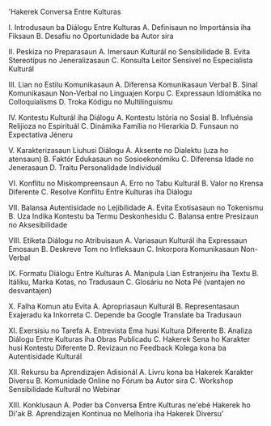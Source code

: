 'Hakerek Conversa Entre Kulturas

I. Introdusaun ba Diálogu Entre Kulturas
   A. Definisaun no Importánsia iha Fiksaun
   B. Desafiu no Oportunidade ba Autor sira

II. Peskiza no Preparasaun
    A. Imersaun Kulturál no Sensibilidade
    B. Evita Stereotípus no Jeneralizasaun
    C. Konsulta Leitor Sensivel no Especialista Kulturál 

III. Lian no Estilu Komunikasaun
     A. Diferensa Komunikasaun Verbal 
     B. Sinal Komunikasaun Non-Verbal no Linguajen Korpu
     C. Expressaun Idiomátika no Colloquialisms
     D. Troka Kódigu no Multilinguismu

IV. Kontestu Kulturál iha Diálogu
    A. Kontestu Istória no Sosial
    B. Influénsia Relijioza no Espirituál
    C. Dinámika Família no Hierarkia
    D. Funsaun no Expectativa Jéneru

V. Karakterizasaun Liuhusi Diálogu
   A. Aksente no Dialektu (uza ho atensaun)
   B. Faktór Edukasaun no Sosioekonómiku
   C. Diferensa Idade no Jenerasaun
   D. Traitu Personalidade Individuál

VI. Konflitu no Miskompreensaun
    A. Erro no Tabu Kulturál
    B. Valor no Krensa Diferente
    C. Resolve Konflitu Entre Kulturas iha Diálogu

VII. Balansa Autentisidade no Lejibilidade
     A. Evita Exotisasaun no Tokenismu
     B. Uza Indika Kontestu ba Termu Deskonhesidu
     C. Balansa entre Presizaun no Aksesibilidade

VIII. Etiketa Diálogu no Atribuisaun
      A. Variasaun Kulturál iha Expressaun Emosaun
      B. Deskreve Tom no Infleksaun
      C. Inkorpora Komunikasaun Non-Verbal

IX. Formatu Diálogu Entre Kulturas
    A. Manipula Lian Estranjeiru iha Textu
    B. Itáliku, Marka Kotas, no Tradusaun
    C. Glosáriu no Nota Pé (vantajen no desvantajen)

X. Falha Komun atu Evita
   A. Apropriasaun Kulturál
   B. Representasaun Exajeradu ka Inkorreta
   C. Depende ba Google Translate ba Tradusaun

XI. Exersisiu no Tarefa
    A. Entrevista Ema husi Kultura Diferente
    B. Analiza Diálogu Entre Kulturas iha Obras Publicadu
    C. Hakerek Sena ho Karakter husi Kontestu Diferente
    D. Revizaun no Feedback Kolega kona ba Autentisidade Kulturál

XII. Rekursu ba Aprendizajen Adisionál
     A. Livru kona ba Hakerek Karakter Diversu
     B. Komunidade Online no Fórum ba Autor sira
     C. Workshop Sensibilidade Kulturál no Webinar

XIII. Konklusaun
      A. Poder ba Conversa Entre Kulturas ne'ebé Hakerek ho Di'ak
      B. Aprendizajen Kontinua no Melhoria iha Hakerek Diversu'